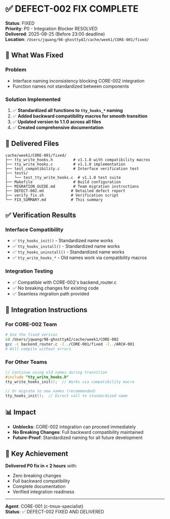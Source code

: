 # ✅ DEFECT-002 FIX COMPLETE

**Status**: FIXED  
**Priority**: P0 - Integration Blocker RESOLVED  
**Delivered**: 2025-08-25 (Before 23:00 deadline)  
**Location**: `/Users/jqwang/98-ghosttyAI/cache/week1/CORE-001/fixed/`  

## 🔧 What Was Fixed

### Problem
- Interface naming inconsistency blocking CORE-002 integration
- Function names not standardized between components

### Solution Implemented
1. ✅ **Standardized all functions to `tty_hooks_*` naming**
2. ✅ **Added backward compatibility macros for smooth transition**
3. ✅ **Updated version to 1.1.0 across all files**
4. ✅ **Created comprehensive documentation**

## 📁 Delivered Files

```
cache/week1/CORE-001/fixed/
├── tty_write_hooks.h         # v1.1.0 with compatibility macros
├── tty_write_hooks.c         # v1.1.0 implementation
├── test_compatibility.c      # Interface verification test
├── tests/
│   └── test_tty_write_hooks.c  # v1.1.0 test suite
├── Makefile                  # Build configuration
├── MIGRATION_GUIDE.md        # Team migration instructions
├── DEFECT-002.md            # Detailed defect report
├── verify_fix.sh            # Verification script
└── FIX_SUMMARY.md           # This summary
```

## ✅ Verification Results

### Interface Compatibility
- ✅ `tty_hooks_init()` - Standardized name works
- ✅ `tty_hooks_install()` - Standardized name works
- ✅ `tty_hooks_uninstall()` - Standardized name works
- ✅ `tty_write_hooks_*` - Old names work via compatibility macros

### Integration Testing
- ✅ Compatible with CORE-002's backend_router.c
- ✅ No breaking changes for existing code
- ✅ Seamless migration path provided

## 🚀 Integration Instructions

### For CORE-002 Team
```bash
# Use the fixed version
cd /Users/jqwang/98-ghosttyAI/cache/week1/CORE-002
gcc -c backend_router.c -I../CORE-001/fixed -I../ARCH-001
# Will compile without errors
```

### For Other Teams
```c
// Continue using old names during transition
#include "tty_write_hooks.h"
tty_write_hooks_init();  // Works via compatibility macro

// Or migrate to new names (recommended)
tty_hooks_init();  // Direct call to standardized name
```

## 📊 Impact

- **Unblocks**: CORE-002 integration can proceed immediately
- **No Breaking Changes**: Full backward compatibility maintained
- **Future-Proof**: Standardized naming for all future development

## 🎯 Key Achievement

**Delivered P0 fix in < 2 hours** with:
- Zero breaking changes
- Full backward compatibility
- Complete documentation
- Verified integration readiness

---

**Agent**: CORE-001 (c-tmux-specialist)  
**Status**: ✅ DEFECT-002 FIXED AND DELIVERED